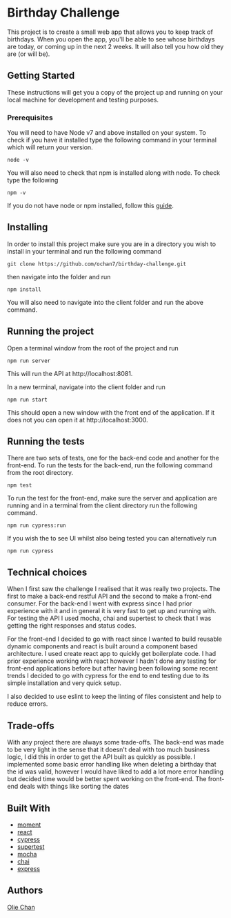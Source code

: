 # Birthday Challenge

This project is to create a small web app that allows you to keep track of birthdays. When you open the app, you'll be able to see whose birthdays are today, or coming up in the next 2 weeks. It will also tell you how old they are (or will be).

## Getting Started

These instructions will get you a copy of the project up and running on your local machine for development and testing purposes.


### Prerequisites

You will need to have Node v7 and above installed on your system. To check if you have it installed type the following command in your terminal which will return your version.

```
node -v
```
You will also need to check that npm is installed along with node. To check type the following
```
npm -v
```
If you do not have node or npm installed, follow this [guide](https://nodejs.org/en/download/package-manager/).

## Installing

In order to install this project make sure you are in a directory you wish to install in your terminal and run the following command
```
git clone https://github.com/ochan7/birthday-challenge.git
```
then navigate into the folder and run
```
npm install
```
You will also need to navigate into the client folder and run the above command.

## Running the project

Open a terminal window from the root of the project and run 
```
npm run server
```
This will run the API at http://localhost:8081.

In a new terminal, navigate into the client folder and run
```
npm run start
```
This should open a new window with the front end of the application. If it does not you can open it at http://localhost:3000.

## Running the tests

There are two sets of tests, one for the back-end code and another for the front-end.
To run the tests for the back-end, run the following command from the root directory.
```
npm test
```

To run the test for the front-end, make sure the server and application are running and in a terminal from the client directory run the following command.
```
npm run cypress:run
```
If you wish the to see UI whilst also being tested you can alternatively run
```
npm run cypress
```

## Technical choices
When I first saw the challenge I realised that it was really two projects. The first to make a back-end restful API and the second to make a front-end consumer. For the back-end I went with express since I had prior experience with it and in general it is very fast to get up and running with. For testing the API I used mocha, chai and supertest to check that I was getting the right responses and status codes.

For the front-end I decided to go with react since I wanted to build reusable dynamic components and react is built around a component based architecture. I used create react app to quickly get boilerplate code. I had prior experience working with react however I hadn't done any testing for front-end applications before but after having been following some recent trends I decided to go with cypress for the end to end testing due to its simple installation and very quick setup.

I also decided to use eslint to keep the linting of files consistent and help to reduce errors.

## Trade-offs
With any project there are always some trade-offs. The back-end was made to be very light in the sense that it doesn't deal with too much business logic, I did this in order to get the API built as quickly as possible. I implemented some basic error handling like when deleting a birthday that the id was valid, however I would have liked to add a lot more error handling but decided time would be better spent working on the front-end. The front-end deals with things like sorting the dates


## Built With
* [moment](https://momentjs.com/)
* [react](https://reactjs.org/)
* [cypress](https://www.cypress.io/)
* [supertest](https://github.com/visionmedia/supertest)
* [mocha](https://mochajs.org/)
* [chai](http://chaijs.com/)
* [express](https://expressjs.com/)

## Authors

[Olie Chan](https://github.com/ochan7)
